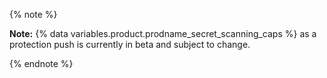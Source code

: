 {% note %}

**Note:** {% data variables.product.prodname_secret_scanning_caps %} as a protection push is currently in beta and subject to change.

{% endnote %}
